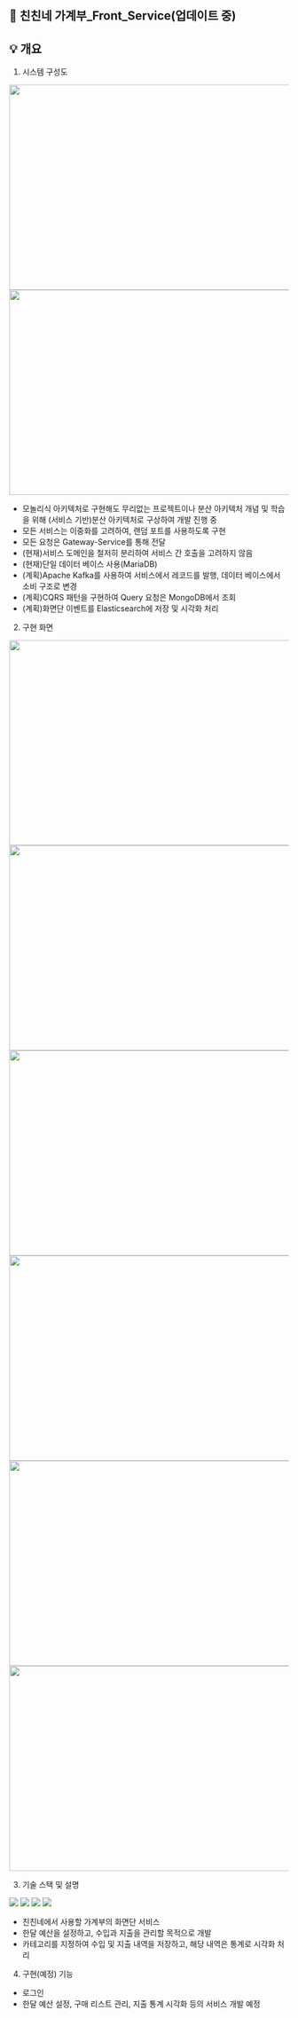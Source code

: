 ## :closed_book: 친친네 가계부_Front_Service(업데이트 중)

## :bulb: 개요

1. 시스템 구성도
<img src="https://user-images.githubusercontent.com/32257949/226171436-8bbc95b4-081a-48a6-b256-dd5288043cb8.jpeg"  width="750" height="370">
<img src="https://user-images.githubusercontent.com/32257949/226171446-79f0ebda-7b24-4a45-97f1-44e97ce3d4fe.jpeg"  width="750" height="370">

  * 모놀리식 아키텍처로 구현해도 무리없는 프로젝트이나 분산 아키텍처 개념 및 학습을 위해 (서비스 기반)분산 아키텍처로 구상하여 개발 진행 중
  * 모든 서비스는 이중화를 고려하여, 랜덤 포트를 사용하도록 구현
  * 모든 요청은 Gateway-Service를 통해 전달
  * (현재)서비스 도메인을 철저히 분리하여 서비스 간 호출을 고려하지 않음
  * (현재)단일 데이터 베이스 사용(MariaDB)
  * (계획)Apache Kafka를 사용하여 서비스에서 레코드를 발행, 데이터 베이스에서 소비 구조로 변경
  * (계획)CQRS 패턴을 구현하여 Query 요청은 MongoDB에서 조회
  * (계획)화면단 이벤트를 Elasticsearch에 저장 및 시각화 처리

2. 구현 화면
<img src="https://user-images.githubusercontent.com/32257949/226219670-dcc3a309-f127-4f1c-95a3-fa6f6b3167bb.png"  width="750" height="370">
<img src="https://user-images.githubusercontent.com/32257949/230909460-63caa465-a0bb-4413-af4e-85f1b1186faa.png"  width="750" height="370">
<img src="https://user-images.githubusercontent.com/32257949/230909482-1a0120fb-681a-4a5e-8f37-8b90c948347f.png"  width="750" height="370">
<img src="https://user-images.githubusercontent.com/32257949/230909492-b243b70e-a684-4b1e-ae2f-e3771647175a.png"  width="750" height="370">
<img src="https://user-images.githubusercontent.com/32257949/230909498-d92b82c5-3f01-4541-a64e-0edf2757b264.png"  width="750" height="370">
<img src="https://user-images.githubusercontent.com/32257949/230909508-c650191a-3962-460a-a201-a715a500ae9c.png"  width="750" height="370">

3. 기술 스택 및 설명
<div align="left">
  <img src="https://img.shields.io/badge/Javascript-F7DF1E?style=for-the-badge&logo=Javascript&logoColor=white">
  <img src="https://img.shields.io/badge/Bootstrap-7952B3?style=for-the-badge&logo=Bootstrap&logoColor=white">
  <img src="https://img.shields.io/badge/React-61DAFB?style=for-the-badge&logo=React&logoColor=white">
  <img src="https://img.shields.io/badge/React Query-FF4154?style=for-the-badge&logo=React Query&logoColor=white">
</div>

  * 친친네에서 사용할 가계부의 화면단 서비스
  * 한달 예산을 설정하고, 수입과 지출을 관리할 목적으로 개발
  * 카테고리를 지정하여 수입 및 지출 내역을 저장하고, 해당 내역은 통계로 시각화 처리

4. 구현(예정) 기능
  * 로그인
  * 한달 예산 설정, 구매 리스트 관리, 지출 통계 시각화 등의 서비스 개발 예정
